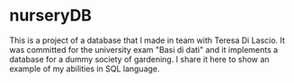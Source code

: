 # nurseryDB

This is a project of a database that I made in team with Teresa Di Lascio. It was committed for the university exam "Basi di dati" and it implements a database for a dummy society of gardening. I share it here to show an example of my abilities in SQL language. 
